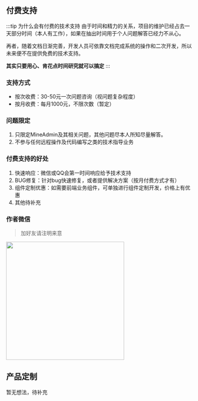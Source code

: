 ## 付费支持

:::tip 为什么会有付费的技术支持
由于时间和精力的关系，项目的维护已经占去一天部分时间（本人有工作），如果在抽出时间用于个人问题解答已经力不从心。

再者，随着文档日渐完善，开发人员可依靠文档完成系统的操作和二次开发，所以未来便不在提供免费的技术支持。

**其实只要用心、肯花点时间研究就可以搞定**
:::

### 支持方式

- 按次收费：30-50元一次问题咨询（视问题复杂程度）
- 按月收费：每月1000元，不限次数（暂定）

### 问题限定

1. 只限定MineAdmin及其相关问题，其他问题尽本人所知尽量解答。
2. 不参与任何远程操作及代码编写之类的技术指导业务

### 付费支持的好处
1. 快速响应：微信或QQ会第一时间响应给予技术支持
2. BUG修复：针对bug快速修复，或者提供解决方案（按月付费方式才有）
3. 组件定制优惠：如需要前端业务组件，可单独进行组件定制开发，价格上有优惠
4. 其他待补充

### 作者微信
> 加好友请注明来意

<img src="/wechat_qrcode.jpg" width="320" />


## 产品定制

暂无想法，待补充